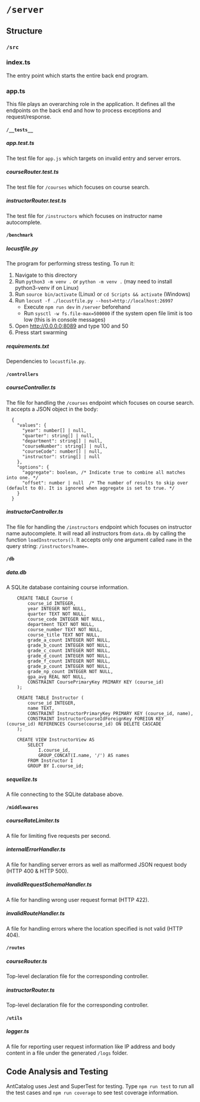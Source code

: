 # `/server`

## Structure
### `/src`
### index.ts
The entry point which starts the entire back end program.

### app.ts
This file plays an overarching role in the application. It defines all the endpoints on the back end and how to process exceptions and request/response.

#### `/__tests__`
##### app.test.ts
The test file for `app.js` which targets on invalid entry and server errors.

##### courseRouter.test.ts
The test file for `/courses` which focuses on course search.

##### instructorRouter.test.ts
The test file for `/instructors` which focuses on instructor name autocomplete.

#### `/benchmark`
##### locustfile.py
The program for performing stress testing. To run it:
1. Navigate to this directory
2. Run `python3 -m venv .` or `python -m venv .` (may need to install python3-venv if on Linux)
3. Run `source bin/activate` (Linux) or `cd Scripts && activate` (Windows)
4. Run `locust -f ./locustfile.py --host=http://localhost:26997`
   + Execute `npm run dev` in `/server` beforehand
   + Run `sysctl -w fs.file-max=500000` if the system open file limit is too low (this is in console messages)
5. Open http://0.0.0.0:8089 and type 100 and 50
6. Press start swarming

##### requirements.txt
Dependencies to `locustfile.py`.

#### `/controllers`
##### courseController.ts
The file for handling the `/courses` endpoint which focuses on course search. It accepts a JSON object in the body:
```
  {
    "values": {
      "year": number[] | null,
      "quarter": string[] | null,
      "department": string[] | null,
      "courseNumber": string[] | null,
      "courseCode": number[] | null,
      "instructor": string[] | null
    },
    "options": {
      "aggregate": boolean, /* Indicate true to combine all matches into one. */
      "offset": number | null  /* The number of results to skip over (default to 0). It is ignored when aggregate is set to true. */
    }
  }
```

##### instructorController.ts
The file for handling the `/instructors` endpoint which focuses on instructor name autocomplete. It will read all instructors from `data.db` by calling the function `loadInstructors()`. It accepts only one argument called `name` in the query string: `/instructors?name=`.

#### `/db`
##### data.db
A SQLite database containing course information.
```
    CREATE TABLE Course (
        course_id INTEGER,
        year INTEGER NOT NULL,
        quarter TEXT NOT NULL,
        course_code INTEGER NOT NULL,
        department TEXT NOT NULL,
        course_number TEXT NOT NULL,
        course_title TEXT NOT NULL,
        grade_a_count INTEGER NOT NULL,
        grade_b_count INTEGER NOT NULL,
        grade_c_count INTEGER NOT NULL,
        grade_d_count INTEGER NOT NULL,
        grade_f_count INTEGER NOT NULL,
        grade_p_count INTEGER NOT NULL,
        grade_np_count INTEGER NOT NULL,
        gpa_avg REAL NOT NULL,
        CONSTRAINT CoursePrimaryKey PRIMARY KEY (course_id)
    );

    CREATE TABLE Instructor (
        course_id INTEGER,
        name TEXT,
        CONSTRAINT InstructorPrimaryKey PRIMARY KEY (course_id, name),
        CONSTRAINT InstructorCourseIdForeignKey FOREIGN KEY (course_id) REFERENCES Course(course_id) ON DELETE CASCADE
    );

    CREATE VIEW InstructorView AS
        SELECT
            I.course_id,
            GROUP_CONCAT(I.name, '/') AS names
        FROM Instructor I
        GROUP BY I.course_id;
```

##### sequelize.ts
A file connecting to the SQLite database above.

#### `/middlewares`
##### courseRateLimiter.ts
A file for limiting five requests per second.

##### internalErrorHandler.ts
A file for handling server errors as well as malformed JSON request body (HTTP 400 & HTTP 500).

##### invalidRequestSchemaHandler.ts
A file for handling wrong user request format (HTTP 422).

##### invalidRouteHandler.ts
A file for handling errors where the location specified is not valid (HTTP 404).

#### `/routes`
##### courseRouter.ts
Top-level declaration file for the corresponding controller.

##### instructorRouter.ts
Top-level declaration file for the corresponding controller.

#### `/utils`
##### logger.ts
A file for reporting user request information like IP address and body content in a file under the generated `/logs` folder.

## Code Analysis and Testing
AntCatalog uses Jest and SuperTest for testing. Type `npm run test` to run all the test cases and `npm run coverage` to see test coverage information.
